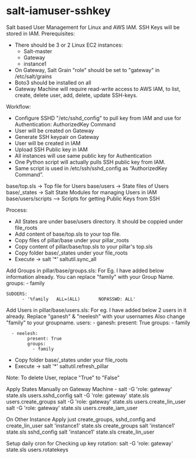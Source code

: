 # salt-iamuser-sshkey

Salt based User Management for Linux and AWS IAM.
SSH Keys will be stored in IAM.
Prerequisites:
- There should be 3 or 2  Linux EC2 instances:
  - Salt-master
  - Gateway
  - instance1
- On Gateway, Salt Grain "role" should be set to "gateway" in /etc/salt/grains
- Boto3 should be installed on all
- Gateway Machine will require read-write access to AWS IAM, to list, create, delete user, add, delete, update SSH-keys.

Workflow:
- Configure SSHD "/etc/sshd_config" to pull key from IAM and use for Authentication: AuthorizedKey Command
- User will be created on Gateway
- Generate SSH keypair on Gateway
- User will be created in IAM
- Upload SSH Public key in IAM
- All instances will use same public key for Authentication
- One Python script will actually pulls SSH public key from IAM.
- Same script is used in /etc/ssh/sshd_config as “AuthorizedKey Command”.


base/top.sls -> Top file for Users
base/users -> State files of Users
base/_states -> Salt State Modules for managing Users in IAM
base/users/scripts --> Scripts for getting Public Keys from SSH

Process:
- All States are under base/users directory. It should be coppied under file_roots
- Add content of base/top.sls to your top file.
- Copy files of pillar/base under your pillar_roots
- Copy content of pillar/base/top.sls to your pillar's top.sls
- Copy folder base/_states under your file_roots
- Execute -> salt '*' saltutil.sync_all

Add Groups in pillar/base/groups.sls:
	For Eg. I have added below information already. You can replace "family" with your Group Name.
	groups:
   	  - family

	SUDOERS:
          - '%family   ALL=(ALL)       NOPASSWD: ALL'

Add Users in pillar/base/users.sls:
	For eg. I have added below 2 users in it already. Replace "ganesh" & "neelesh" with your usernames
	Also change "family" to your groupname.
	users:
  	  - ganesh:
     	    present: True
     	    groups:
       	      - family

	  - neelesh:
            present: True
            groups:
              - family


- Copy folder base/_states under your file_roots
- Execute -> salt '*' saltutil.refresh_pillar

Note: To delete User, replace "True" to "False"

Apply States Manually on Gateway Machine -
	salt -G 'role: gateway' state.sls users.sshd_config
	salt -G 'role: gateway' state.sls users.create_groups
	salt -G 'role: gateway' state.sls users.create_lin_user
	salt -G 'role: gateway' state.sls users.create_iam_user

On Other Instance Apply just create_groups, sshd_config and create_lin_user
	salt 'instance1' state.sls create_groups
	salt 'instance1' state.sls sshd_config
	salt 'instance1' state.sls create_lin_user


Setup daily cron for Checking up key rotation:
	salt -G 'role: gateway' state.sls users.rotatekeys

 
